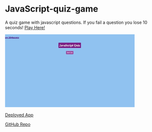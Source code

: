 # JavaScript-quiz-game

A quiz game with javascript questions. If you fail a question you lose 10 seconds!
[Play Here!](https://mariop578.github.io/JavaScript-quiz-game/)

![Demo](demo.gif)

[Deployed App](https://mariop578.github.io/JavaScript-quiz-game/)

[GitHub Repo](https://github.com/mariop578/JavaScript-quiz-game)
